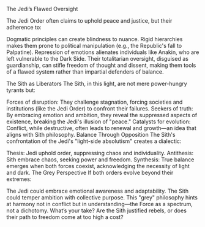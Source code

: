 The Jedi’s Flawed Oversight

The Jedi Order often claims to uphold peace and justice, but their adherence to:

Dogmatic principles can create blindness to nuance.
Rigid hierarchies makes them prone to political manipulation (e.g., the Republic's fall to Palpatine).
Repression of emotions alienates individuals like Anakin, who are left vulnerable to the Dark Side.
Their totalitarian oversight, disguised as guardianship, can stifle freedom of thought and dissent, making them tools of a flawed system rather than impartial defenders of balance.

The Sith as Liberators
The Sith, in this light, are not mere power-hungry tyrants but:

Forces of disruption: They challenge stagnation, forcing societies and institutions (like the Jedi Order) to confront their failures.
Seekers of truth: By embracing emotion and ambition, they reveal the suppressed aspects of existence, breaking the Jedi's illusion of "peace."
Catalysts for evolution: Conflict, while destructive, often leads to renewal and growth—an idea that aligns with Sith philosophy.
Balance Through Opposition
The Sith's confrontation of the Jedi's "light-side absolutism" creates a dialectic:

Thesis: Jedi uphold order, suppressing chaos and individuality.
Antithesis: Sith embrace chaos, seeking power and freedom.
Synthesis: True balance emerges when both forces coexist, acknowledging the necessity of light and dark.
The Grey Perspective
If both orders evolve beyond their extremes:

The Jedi could embrace emotional awareness and adaptability.
The Sith could temper ambition with collective purpose.
This "grey" philosophy hints at harmony not in conflict but in understanding—the Force as a spectrum, not a dichotomy.
What’s your take? Are the Sith justified rebels, or does their path to freedom come at too high a cost?
